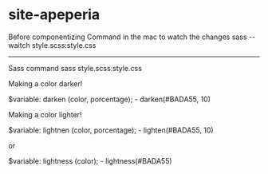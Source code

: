 # site-apeperia

Before componentizing 
Command in the mac to watch the changes 
   sass --waitch style.scss:style.css

   ---

Sass command 
   sass style.scss:style.css

Making a color darker!

$variable: darken (color, porcentage); - darken(#BADA55, 10)


Making a color lighter!

$variable: lightnen (color, porcentage); - lighten(#BADA55, 10)

or 

$variable: lightness (color); - lightness(#BADA55)




   
